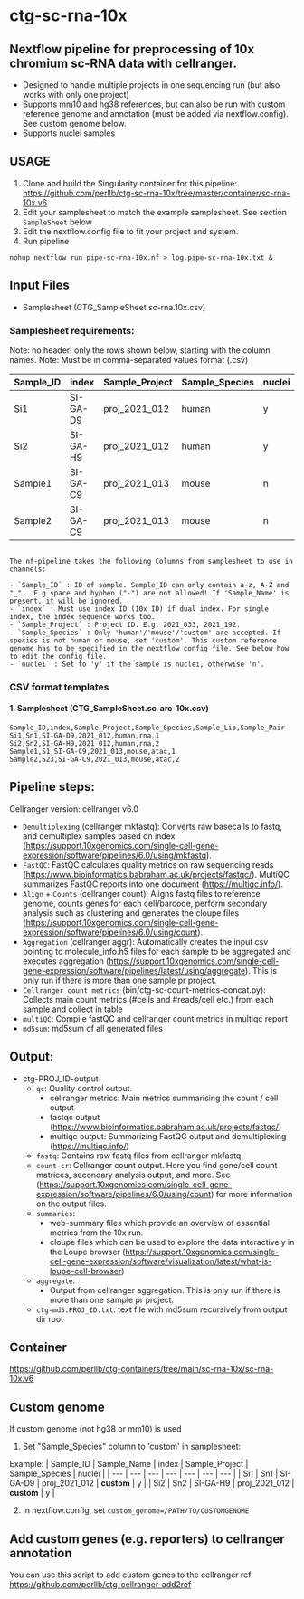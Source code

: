 # ctg-sc-rna-10x 
## Nextflow pipeline for preprocessing of 10x chromium sc-RNA data with cellranger. 

- Designed to handle multiple projects in one sequencing run (but also works with only one project)
- Supports mm10 and hg38 references, but can also be run with custom reference genome and annotation (must be added via nextflow.config). See custom genome below.
- Supports nuclei samples

## USAGE

1. Clone and build the Singularity container for this pipeline: https://github.com/perllb/ctg-sc-rna-10x/tree/master/container/sc-rna-10x.v6
2. Edit your samplesheet to match the example samplesheet. See section `SampleSheet` below
3. Edit the nextflow.config file to fit your project and system. 
4. Run pipeline 
```
nohup nextflow run pipe-sc-rna-10x.nf > log.pipe-sc-rna-10x.txt &
```

## Input Files

- Samplesheet (CTG_SampleSheet.sc-rna.10x.csv)

### Samplesheet requirements:

Note: no header! only the rows shown below, starting with the column names.
Note: Must be in comma-separated values format (.csv)

 | Sample_ID | index | Sample_Project | Sample_Species | nuclei | 
 | --- | --- | --- | --- | --- | 
 | Si1 | SI-GA-D9 | proj_2021_012 | human | y | 
 | Si2 | SI-GA-H9 | proj_2021_012 | human | y | 
 | Sample1 | SI-GA-C9 | proj_2021_013 | mouse | n | 
 | Sample2 | SI-GA-C9 | proj_2021_013 | mouse | n |

```

The nf-pipeline takes the following Columns from samplesheet to use in channels:

- `Sample_ID` : ID of sample. Sample_ID can only contain a-z, A-Z and "_".  E.g space and hyphen ("-") are not allowed! If 'Sample_Name' is present, it will be ignored. 
- `index` : Must use index ID (10x ID) if dual index. For single index, the index sequence works too.
- `Sample_Project` : Project ID. E.g. 2021_033, 2021_192.
- `Sample_Species` : Only 'human'/'mouse'/'custom' are accepted. If species is not human or mouse, set 'custom'. This custom reference genome has to be specified in the nextflow config file. See below how to edit the config file.
- `nuclei` : Set to 'y' if the sample is nuclei, otherwise 'n'. 
```

### CSV format templates

#### 1. Samplesheet (CTG_SampleSheet.sc-arc-10x.csv)
```
Sample_ID,index,Sample_Project,Sample_Species,Sample_Lib,Sample_Pair
Si1,Sn1,SI-GA-D9,2021_012,human,rna,1
Si2,Sn2,SI-GA-H9,2021_012,human,rna,2
Sample1,S1,SI-GA-C9,2021_013,mouse,atac,1
Sample2,S23,SI-GA-C9,2021_013,mouse,atac,2
``` 


## Pipeline steps:

Cellranger version: cellranger v6.0 

* `Demultiplexing` (cellranger mkfastq): Converts raw basecalls to fastq, and demultiplex samples based on index (https://support.10xgenomics.com/single-cell-gene-expression/software/pipelines/6.0/using/mkfastq).
* `FastQC`: FastQC calculates quality metrics on raw sequencing reads (https://www.bioinformatics.babraham.ac.uk/projects/fastqc/). MultiQC summarizes FastQC reports into one document (https://multiqc.info/).
* `Align` + `Counts` (cellranger count): Aligns fastq files to reference genome, counts genes for each cell/barcode, perform secondary analysis such as clustering and generates the cloupe files (https://support.10xgenomics.com/single-cell-gene-expression/software/pipelines/6.0/using/count).
* `Aggregation` (cellranger aggr): Automatically creates the input csv pointing to molecule_info.h5 files for each sample to be aggregated and executes aggregation (https://support.10xgenomics.com/single-cell-gene-expression/software/pipelines/latest/using/aggregate). This is only run if there is more than one sample pr project.
* `Cellranger count metrics` (bin/ctg-sc-count-metrics-concat.py): Collects main count metrics (#cells and #reads/cell etc.) from each sample and collect in table
* `multiQC`: Compile fastQC and cellranger count metrics in multiqc report
* `md5sum`: md5sum of all generated files


## Output:
* ctg-PROJ_ID-output
    * `qc`: Quality control output. 
        * cellranger metrics: Main metrics summarising the count / cell output 
        * fastqc output (https://www.bioinformatics.babraham.ac.uk/projects/fastqc/)
        * multiqc output: Summarizing FastQC output and demultiplexing (https://multiqc.info/)
    * `fastq`: Contains raw fastq files from cellranger mkfastq.
    * `count-cr`: Cellranger count output. Here you find gene/cell count matrices, secondary analysis output, and more. See (https://support.10xgenomics.com/single-cell-gene-expression/software/pipelines/6.0/using/count) for more information on the output files.
    * `summaries`: 
        * web-summary files which provide an overview of essential metrics from the 10x run. 
        * cloupe files which can be used to explore the data interactively in the Loupe browser (https://support.10xgenomics.com/single-cell-gene-expression/software/visualization/latest/what-is-loupe-cell-browser)  
    * `aggregate`:
        * Output from cellranger aggregation. This is only run if there is more than one sample pr project.
    * `ctg-md5.PROJ_ID.txt`: text file with md5sum recursively from output dir root    


## Container
https://github.com/perllb/ctg-containers/tree/main/sc-rna-10x/sc-rna-10x.v6

## Custom genome 

If custom genome (not hg38 or mm10) is used

1. Set "Sample_Species" column to 'custom' in samplesheet:

Example:
 | Sample_ID | Sample_Name | index | Sample_Project | Sample_Species | nuclei | 
 | --- | --- | --- | --- | --- | --- | --- | 
 | Si1 | Sn1 | SI-GA-D9 | proj_2021_012 | **custom** | y | 
 | Si2 | Sn2 | SI-GA-H9 | proj_2021_012 | **custom** | y |  
 
 2. In nextflow.config, set 
 `custom_genome=/PATH/TO/CUSTOMGENOME`
 
## Add custom genes (e.g. reporters) to cellranger annotation

You can use this script to add custom genes to the cellranger ref
https://github.com/perllb/ctg-cellranger-add2ref
